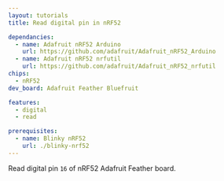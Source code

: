 ```yaml
---
layout: tutorials
title: Read digital pin in nRF52

dependancies:
  - name: Adafruit nRF52 Arduino
    url: https://github.com/adafruit/Adafruit_nRF52_Arduino
  - name: Adafruit nRF52 nrfutil
    url: https://github.com/adafruit/Adafruit_nRF52_nrfutil
chips:
  - nRF52
dev_board: Adafruit Feather Bluefruit

features:
  - digital
  - read

prerequisites:
  - name: Blinky nRF52
    url: ./blinky-nrf52
---
```


Read digital pin `16` of nRF52 Adafruit Feather board.
